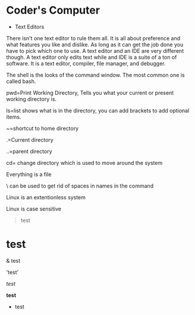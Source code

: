 # Coder's Computer
- Text Editors

There isn't one text editor to rule them all. It is all about preference and what features you like and dislike. As long as it can get the job done you have to pick which one to use. A text editor and an IDE are very different though. A text editor only edits text while and IDE is a suite of a ton of software. It is a text editor, compiler, file manager, and debugger.

The shell is the looks of the command window. The most common one is called bash. 

pwd=Print Working Directory, Tells you what your current or present working directory is. 

ls=list shows what is in the directory, you can add brackets to add optional items.

~=shortcut to home directory

.=Current directory

..=parent directory

cd= change directory which is used to move around the system

Everything is a file

\ can be used to get rid of spaces in names in the command

Linux is an extentionless system

Linux is case sensitive

> test

# test

& test

'test'

*test*

**test**

* test

